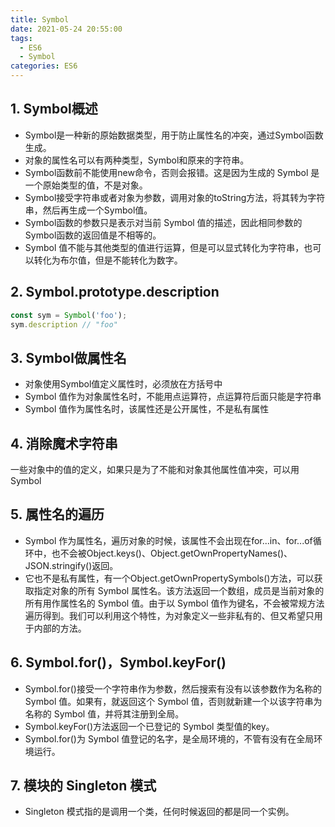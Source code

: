 ```yaml
---
title: Symbol
date: 2021-05-24 20:55:00
tags: 
  - ES6
  - Symbol
categories: ES6
---
```

## 1. Symbol概述
- Symbol是一种新的原始数据类型，用于防止属性名的冲突，通过Symbol函数生成。
- 对象的属性名可以有两种类型，Symbol和原来的字符串。
- Symbol函数前不能使用new命令，否则会报错。这是因为生成的 Symbol 是一个原始类型的值，不是对象。
- Symbol接受字符串或者对象为参数，调用对象的toString方法，将其转为字符串，然后再生成一个Symbol值。
- Symbol函数的参数只是表示对当前 Symbol 值的描述，因此相同参数的Symbol函数的返回值是不相等的。
- Symbol 值不能与其他类型的值进行运算，但是可以显式转化为字符串，也可以转化为布尔值，但是不能转化为数字。
## 2. Symbol.prototype.description
```javascript
const sym = Symbol('foo');
sym.description // "foo"
```
## 3. Symbol做属性名
- 对象使用Symbol值定义属性时，必须放在方括号中
- Symbol 值作为对象属性名时，不能用点运算符，点运算符后面只能是字符串
- Symbol 值作为属性名时，该属性还是公开属性，不是私有属性
## 4. 消除魔术字符串
一些对象中的值的定义，如果只是为了不能和对象其他属性值冲突，可以用Symbol
## 5. 属性名的遍历
- Symbol 作为属性名，遍历对象的时候，该属性不会出现在for...in、for...of循环中，也不会被Object.keys()、Object.getOwnPropertyNames()、JSON.stringify()返回。
- 它也不是私有属性，有一个Object.getOwnPropertySymbols()方法，可以获取指定对象的所有 Symbol 属性名。该方法返回一个数组，成员是当前对象的所有用作属性名的 Symbol 值。由于以 Symbol 值作为键名，不会被常规方法遍历得到。我们可以利用这个特性，为对象定义一些非私有的、但又希望只用于内部的方法。
## 6. Symbol.for()，Symbol.keyFor()
- Symbol.for()接受一个字符串作为参数，然后搜索有没有以该参数作为名称的 Symbol 值。如果有，就返回这个 Symbol 值，否则就新建一个以该字符串为名称的 Symbol 值，并将其注册到全局。
- Symbol.keyFor()方法返回一个已登记的 Symbol 类型值的key。
- Symbol.for()为 Symbol 值登记的名字，是全局环境的，不管有没有在全局环境运行。
## 7. 模块的 Singleton 模式
- Singleton 模式指的是调用一个类，任何时候返回的都是同一个实例。